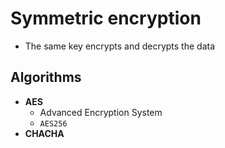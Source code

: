 # Symmetric encryption

- The same key encrypts and decrypts the data

## Algorithms

- **AES**
  - Advanced Encryption System
  - `AES256`
- **CHACHA**
